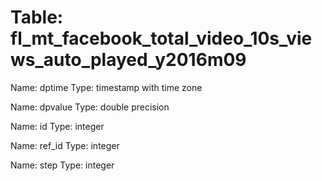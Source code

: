 Table: fl_mt_facebook_total_video_10s_views_auto_played_y2016m09
================================================================

Name: dptime
Type: timestamp with time zone

Name: dpvalue
Type: double precision

Name: id
Type: integer

Name: ref_id
Type: integer

Name: step
Type: integer

